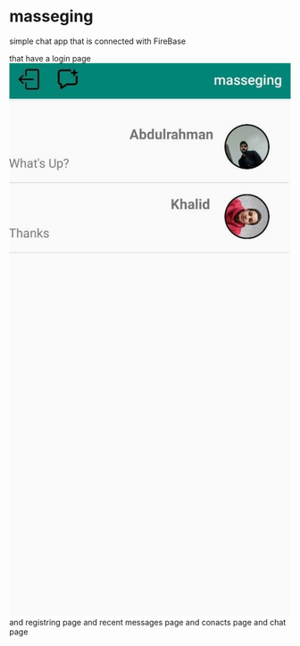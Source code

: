 # masseging
simple chat app that is connected with FireBase 

that have a login page
![](/readme_images/contact.jpg)
and registring page and recent messages page and conacts page and chat page


